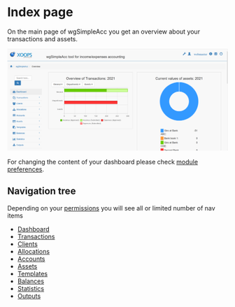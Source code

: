 # Index page

On the main page of wgSimpleAcc you get an overview about your transactions and assets.

![Index page](../../.gitbook/assets/dashboard%20%282%29.png)

For changing the content of your dashboard please check [module preferences](https://github.com/XoopsDocs/wgsimpleacc-tutorial/tree/c4416050e1ded94d09392e71848a199db2ed7eba/english/administration-menu/preferences.md).

## Navigation tree

Depending on your [permissions](../administration-menu/permissions.md) you will see all or limited number of nav items

* [Dashboard](index-page.md)
* [Transactions](transactions.md)
* [Clients](clients.md)
* [Allocations](allocations.md)
* [Accounts](accounts.md)
* [Assets](assets.md)
* [Templates](templates.md)
* [Balances](balances.md)
* [Statistics](statistics.md)
* [Outputs](outputs.md)

